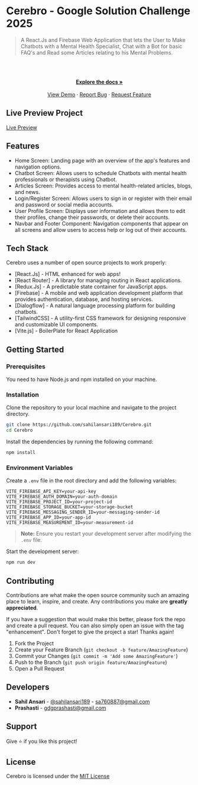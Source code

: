 # Cerebro - Google Solution Challenge 2025

> A React.Js and Firebase Web Application that lets the User to Make Chatbots with a Mental Health Specialist, Chat with a Bot for basic FAQ's and Read some Articles relating to his Mental Problems.

<!-- PROJECT LOGO -->
<br />
<div align="center">
  <p align="center">
    <br />
    <a href="https://github.com/sahilansari189/Cerebro">
    <strong>Explore the docs »</strong></a>
    <br />
    <br />
    <a href="https://cerebro-phi.vercel.app/">View Demo</a>
    ·
    <a href="https://github.com/sahilansari189/Cerebro/issues">Report Bug</a>
    ·
    <a href="https://github.com/sahilansari189/Cerebro/issues">Request Feature</a>
  </p>
</div>

## Live Preview Project

[Live Preview](https://cerebro-phi.vercel.app/)

## Features

- Home Screen: Landing page with an overview of the app's features and navigation options.
- Chatbot Screen: Allows users to schedule Chatbots with mental health professionals or therapists using Chatbot.
- Articles Screen: Provides access to mental health-related articles, blogs, and news.
- Login/Register Screen: Allows users to sign in or register with their email and password or social media accounts.
- User Profile Screen: Displays user information and allows them to edit their profiles, change their passwords, or delete their accounts.
- Navbar and Footer Component: Navigation components that appear on all screens and allow users to access help or log out of their accounts.

## Tech Stack

Cerebro uses a number of open source projects to work properly:

- [React.Js] - HTML enhanced for web apps!
- [React Router] - A library for managing routing in React applications.
- [Redux.Js] - A predictable state container for JavaScript apps.
- [Firebase] - A mobile and web application development platform that provides authentication, database, and hosting services.
- [Dialogflow] - A natural language processing platform for building chatbots.
- [TailwindCSS] - A utility-first CSS framework for designing responsive and customizable UI components.
- [Vite.js] - BoilerPlate for React Application

## Getting Started

### Prerequisites

You need to have Node.js and npm installed on your machine.

### Installation

Clone the repository to your local machine and navigate to the project directory.

```bash
git clone https://github.com/sahilansari189/Cerebro.git
cd Cerebro
```

Install the dependencies by running the following command:

```bash
npm install
```

### Environment Variables

Create a `.env` file in the root directory and add the following variables:

```env
VITE_FIREBASE_API_KEY=your-api-key
VITE_FIREBASE_AUTH_DOMAIN=your-auth-domain
VITE_FIREBASE_PROJECT_ID=your-project-id
VITE_FIREBASE_STORAGE_BUCKET=your-storage-bucket
VITE_FIREBASE_MESSAGING_SENDER_ID=your-messaging-sender-id
VITE_FIREBASE_APP_ID=your-app-id
VITE_FIREBASE_MEASUREMENT_ID=your-measurement-id
```

> **Note:** Ensure you restart your development server after modifying the `.env` file.

Start the development server:

```bash
npm run dev
```

## Contributing

Contributions are what make the open source community such an amazing place to learn, inspire, and create. Any contributions you make are **greatly appreciated**.

If you have a suggestion that would make this better, please fork the repo and create a pull request. You can also simply open an issue with the tag "enhancement".
Don't forget to give the project a star! Thanks again!

1. Fork the Project
2. Create your Feature Branch (`git checkout -b feature/AmazingFeature`)
3. Commit your Changes (`git commit -m 'Add some AmazingFeature'`)
4. Push to the Branch (`git push origin feature/AmazingFeature`)
5. Open a Pull Request

## Developers

- **Sahil Ansari** - [@sahilansari189](https://twitter.com/sahilansari189) - sa760887@gmail.com
- **Prashasti** - gdgprashasti@gmail.com

## Support

Give ⭐️ if you like this project!

## License

Cerebro is licensed under the [MIT License](./LICENSE)

